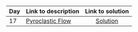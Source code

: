 | Day | Link to description | Link to solution
|:---|:---|:---:|
| 17 | [Pyroclastic Flow](https://adventofcode.com/2022/day/17) | [Solution](https://github.com/versenyi98/advent-of-code-solutions/tree/main/solutions/2022/Day%2017%20-%20Pyroclastic%20Flow)|
